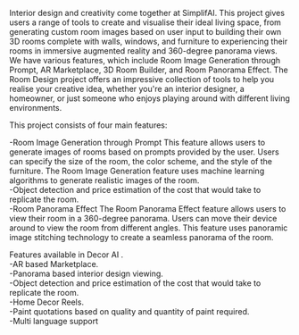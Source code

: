 Interior design and creativity come together at SimplifAI. This project gives users a range of tools to create and visualise their ideal living space, from generating custom room images based on user input to building their own 3D rooms complete with walls, windows, and furniture to experiencing their rooms in immersive augmented reality and 360-degree panorama views. We have various features, which include Room Image Generation through Prompt, AR Marketplace, 3D Room Builder, and Room Panorama Effect. The Room Design project offers an impressive collection of tools to help you realise your creative idea, whether you're an interior designer, a homeowner, or just someone who enjoys playing around with different living environments.


This project consists of four main features:

-Room Image Generation through Prompt
 This feature allows users to generate images of rooms based on prompts provided by the user. Users can specify the size of the room, the 
 color scheme, and the style of the furniture. The Room Image Generation feature uses machine learning algorithms to generate realistic 
 images of the room.
<br />-Object detection and price estimation of the cost that would take to replicate the room. 
<br />-Room Panorama Effect
 The Room Panorama Effect feature allows users to view their room in a 360-degree panorama. Users can move their device around to view the 
 room from different angles. This feature uses panoramic image stitching technology to create a seamless panorama of the room.

Features available in Decor AI .
<br /> -AR based Marketplace.
<br /> -Panorama based interior design viewing.
<br /> -Object detection and price estimation of the cost that would take to replicate the room. 
<br /> -Home Decor Reels.
<br /> -Paint quotations based on quality and quantity of paint required.
<br /> -Multi language support
